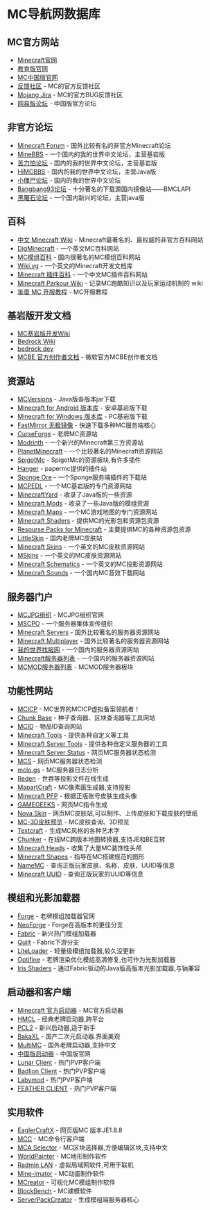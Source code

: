 # MC导航网数据库

## MC官方网站
*   [Minecraft官网](https://www.minecraft.net/)
*   [教育版官网](https://education.minecraft.net/)
*   [MC中国版官网](https://mc.163.com/)
*   [反馈社区](https://feedback.minecraft.net/) - MC的官方反馈社区
*   [Mojang Jira](https://feedback.minecraft.net/) - MC的官方BUG反馈社区
*   [网易版论坛](https://mc.netease.com/) - 中国版官方论坛

## 非官方论坛
*   [Minecraft Forum](https://www.minecraftforum.net/) - 国外比较有名的非官方Minecraft论坛
*   [MineBBS](https://www.minebbs.com/) - 一个国内的我的世界中文论坛，主营基岩版
*   [苦力怕论坛](https://klpbbs.com/) - 国内的我的世界中文论坛，主营基岩版
*   [HiMCBBS](https://www.himcbbs.com/) - 国内的我的世界中文论坛，主营Java版
*   [小僵尸论坛](https://www.zitbbs.com/) - 国内的我的世界中文论坛
*   [Bangbang93论坛](https://www.bangbang93.com) - 十分著名的下载源国内镜像站——BMCLAPI
*   [黑曜石论坛](https://mcobs.cn/) - 一个国内新兴的论坛，主营java版

## 百科
*   [中文 Minecraft Wiki](https://zh.minecraft.wiki/) - Minecraft最著名的、最权威的非官方百科网站
*   [DigMinecraft](https://www.digminecraft.com/) - 一个英文MC百科网站
*   [MC模组百科](https://www.mcmod.cn/) - 国内很著名的MC模组百科网站
*   [Wiki.vg](https://wiki.vg/) - 一个英文的Minecraft开发文档库
*   [Minecraft 插件百科](https://mineplugin.org/) - 一个中文MC插件百科网站
*   [Minecraft Parkour Wiki](https://www.mcpk.wiki/wiki/Main_Page/zh) - 记录MC跑酷知识以及玩家运动机制的 wiki
*   [笨蛋 MC 开服教程](https://nitwikit.8aka.org/) - MC开服教程

## 基岩版开发文档
*   [MC基岩版开发Wiki](https://wiki.mcbe-dev.net/)
*   [Bedrock Wiki](https://wiki.bedrock.dev)
*   [bedrock.dev](https://bedrock.dev/)
*   [MCBE 官方创作者文档](https://learn.microsoft.com/zh-cn/minecraft/creator/?view=minecraft-bedrock-stable) - 微软官方MCBE创作者文档

## 资源站
*   [MCVersions](https://mcversions.net/) - Java版各版本jar下载
*   [Minecraft for Android 版本库](https://bbk.endyun.ltd/) - 安卓基岩版下载
*   [Minecraft for Windows 版本库](https://www.mcappx.com/) - PC基岩版下载
*   [FastMirror 无极镜像](https://www.fastmirror.net/#/home) - 快速下载多种MC服务端核心
*   [CurseForge](https://www.curseforge.com/minecraft) - 老牌MC资源站
*   [Modrinth](https://modrinth.com) - 一个新兴的Minecraft第三方资源站
*   [PlanetMinecraft](https://www.planetminecraft.com/) - 一个比较著名的Minecraft资源网站
*   [SpigotMc](https://www.spigotmc.org/resources/) - SpigotMc的资源板块,有许多插件
*   [Hanger](https://hangar.papermc.io/) - papermc提供的插件站
*   [Sponge Ore](https://ore.spongepowered.org/) - 一个Sponge服务端插件的下载站
*   [MCPEDL](https://mcpedl.com/) - 一个MC基岩版的专门资源网站
*   [MinecraftYard](https://www.minecraftyard.com/) - 收录了Java版的一些资源
*   [Minecraft Mods](https://www.minecraftmods.com/) - 收录了一些Java版的模组资源
*   [Minecraft Maps](https://www.minecraftmaps.com/) - 一个MC游戏地图的专门资源网站
*   [Minecraft Shaders](https://minecraftshader.com/) - 提供MC的光影包和资源包资源
*   [Resourse Packs for Minecraft](https://resourcepack.net/) - 主要提供MC的各种资源包资源
*   [LittleSkin](https://littleskin.cn/) - 国内老牌MC皮肤站
*   [Minecraft Skins](https://www.minecraftskins.com/) - 一个英文的MC皮肤资源网站
*   [MSkins](https://mskins.net/) - 一个英文的MC皮肤资源网站
*   [Minecraft Schematics](https://www.minecraft-schematics.com/) - 一个英文的MC投影资源网站
*   [Minecraft Sounds](https://o.xbottle.top/mcsounds/) - 一个国内MC音效下载网站

## 服务器门户
*   [MCJPG组织](https://mcjpg.org) - MCJPG组织官网
*   [MSCPO](https://mscpo.top/) - 一个服务器集体宣传组织
*   [Minecraft Servers](https://minecraftservers.org/) - 国外比较著名的服务器资源网站
*   [Minecraft Multiplayer](https://minecraft-mp.com/) - 国外比较著名的服务器资源网站
*   [我的世界找服网](https://www.mczfw.cn/) - 一个国内的服务器资源网站
*   [Minecraft服务器列表](https://www.mczfw.cn/) - 一个国内的服务器资源网站
*   [MCMOD服务器列表](https://play.mcmod.cn/) - MCMOD服务器板块

## 功能性网站
*   [MCICP](https://www.mcicp.com/) - MC世界的MCICP虚拟备案领航者！
*   [Chunk Base](https://www.chunkbase.com/) - 种子查询器、区块查询器等工具网站
*   [MCID](http://mcid.lingningyu.cn/) - 物品ID查询网站
*   [Minecraft Tools](https://minecraft.tools/) - 提供各种自定义等工具
*   [Minecraft Server Tools](https://mctools.org/) - 提供各种自定义服务器的工具
*   [Minecraft Server Status](https://mcsrvstat.us/) - 网页MC服务器状态检测
*   [MCS](https://mcstatus.io/) - 网页MC服务器状态检测
*   [mclo.gs](https://mclo.gs/) - MC服务器日志分析
*   [Reden](https://redenmc.com/) - 世吞等投影文件在线生成
*   [MapartCraft](https://rebane2001.com/mapartcraft/zh-Hans) - MC像素画生成器,支持投影
*   [Minecraft PFP](https://www.minecraftpfp.com/) - 根据正版账号皮肤生成头像
*   [GAMEGEEKS](https://www.gamergeeks.net/) - 网页MC指令生成
*   [Nova Skin](https://minecraft.novaskin.me/) - 网页MC皮肤站,可以制作、上传皮肤和下载皮肤的壁纸
*   [MC-3D皮肤预览](https://skin.endyun.ltd/) - MC皮肤查询、3D预览
*   [Textcraft](https://textcraft.net/) - 生成MC风格的各种艺术字
*   [Chunker](https://chunker.app/) - 在线MC跨版本地图转换器,支持JE和BE互转
*   [Minecraft Heads](https://www.minecraft-heads.com/) - 收集了大量MC装饰性头颅
*   [Minecraft Shapes](https://minecraftshapes.com/) - 指导在MC搭建规范的图形
*   [NameMC](https://zh-cn.namemc.com/) - 查询正版玩家皮肤、名称、皮肤、UUID等信息
*   [Minecraft UUID](https://mcuuid.net/) - 查询正版玩家的UUID等信息

## 模组和光影加载器
*   [Forge](https://forums.minecraftforge.net/) - 老牌模组加载器官网
*   [NeoForge](https://neoforged.net/) - Forge在高版本的更佳分支
*   [Fabric](https://fabricmc.net/) - 新兴热门模组加载器
*   [Quilt](https://quiltmc.org/en/) - Fabric下游分支
*   [LiteLoader](http://www.liteloader.com/) - 轻量级模组加载器,较久没更新
*   [Optifine](https://www.optifine.net) - 老牌渲染优化模组高清修复,也可作为光影加载器
*   [Iris Shaders](https://irisshaders.net/) - 通过Fabric驱动的Java版高版本光影加载器,与钠兼容

## 启动器和客户端
*   [Minecraft 官方启动器](https://www.minecraft.net/zh-hans/download) - MC官方启动器
*   [HMCL](https://hmcl.huangyuhui.net/) - 经典老牌启动器,跨平台
*   [PCL2](https://afdian.com/p/0164034c016c11ebafcb52540025c377) - 新兴启动器,适于新手
*   [BakaXL](https://www.bakaxl.com/) - 国产二次元启动器.界面美观
*   [MultiMC](https://multimc.org/) - 国外老牌启动器,支持中文
*   [中国版启动器](https://mc.163.com/) - 中国版官网
*   [Lunar Client](https://www.lunarclient.com/) - 热门PVP客户端
*   [Badlion Client](https://client.badlion.net/zh-CN) - 热门PVP客户端
*   [Labymod](https://labymod.net/zh_Hans) - 热门PVP客户端
*   [FEATHER CLIENT](https://feathermc.com/) - 热门PVP客户端

## 实用软件
*   [EaglerCraftX](https://eaglercraft.ru/) - 网页版MC 版本JE1.8.8
*   [MCC](https://mccteam.github.io/l10n/zh-Hans/) - MC命令行客户端
*   [MCA Selector](https://github.com/Querz/mcaselector) - MC区块选择器,方便编辑区块,支持中文
*   [WorldPainter](https://www.worldpainter.net/) - MC地形制作软件
*   [Radmin LAN](https://www.radmin.com/cn/) - 虚拟局域网软件,可用于联机
*   [Mine-imator](https://www.mineimator.com/) - MC动画制作软件
*   [MCreator](https://mcreator.net/) - 可视化MC模组制作软件
*   [BlockBench](https://www.blockbench.net/) - MC建模软件
*   [ServerPackCreator](https://serverpackcreator.de/#/) - 生成模组端服务器核心
